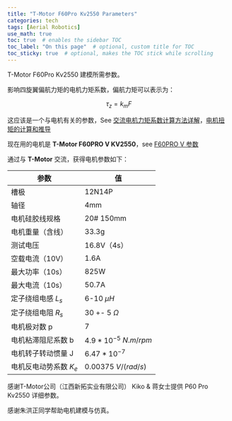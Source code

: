 ```yaml
---
title: "T-Motor F60Pro Kv2550 Parameters"
categories: tech
tags: [Aerial Robotics]
use_math: true
toc: true  # enables the sidebar TOC
toc_label: "On this page"  # optional, custom title for TOC
toc_sticky: true  # optional, makes the TOC stick while scrolling
---
```


T-Motor F60Pro Kv2550 建模所需参数。

影响四旋翼偏航力矩的电机力矩系数，偏航力矩可以表示为：

$$
\tau_z = k_m F
$$

这应该是一个与电机有关的参数，See [交流电机力矩系数计算方法详解](https://www.sy-motor.net/news/2234.html)，[电机扭矩的计算和推导](https://motor.eetrend.com/content/2020/100050279.html)

现在用的电机是 **T-Motor F60PRO V KV2550**，see [F60PRO V 参数](https://uav-cn.tmotor.com/html/2022/Motor_0415/925.html)

通过与 **T-Motor** 交流，获得电机参数如下：

| 参数                   | 值                      |
| ---------------------- | ----------------------- |
| 槽极                   | 12N14P                  |
| 轴径                   | 4mm                     |
| 电机硅胶线规格         | 20# 150mm               |
| 电机重量（含线）       | 33.3g                   |
| 测试电压               | 16.8V（4s）             |
| 空载电流（10V）        | 1.6A                    |
| 最大功率（10s）        | 825W                    |
| 最大电流（10s）        | 50.7A                   |
| 定子绕组电感 $L_s$     | 6-10 $\mu H$            |
| 定子绕组电阻 $R_s$     | 30 +- 5 $\Omega$        |
| 电机极对数 p           | 7                       |
| 电机粘滞阻尼系数 b     | $4.9*10^{-5}$ $N.m/rpm$ |
| 电机转子转动惯量 J     | $6.47*10^{-7}$          |
| 电机反电动势系数 $K_e$ | 0.00375 $V/(rad/s)$     |

感谢T-Motor公司（江西新拓实业有限公司） Kiko & 蒋女士提供 P60 Pro Kv2550 详细参数。

感谢朱洪正同学帮助电机建模与仿真。